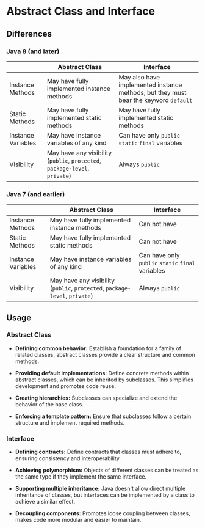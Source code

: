 # Abstract Class and Interface

## Differences

### Java 8 (and later)

| | Abstract Class | Interface |
| --- | --- | --- |
| Instance Methods | May have fully implemented instance methods | May also have implemented instance methods, but they must bear the keyword ```default``` |
| Static Methods | May have fully implemented static methods | May have fully implemented static methods |
| Instance Variables | May have instance variables of any kind | Can have only ```public``` ```static``` ```final``` variables |
| Visibility | May have any visibility (```public```, ```protected```, ```package-level```, ```private```) | Always ```public``` |

### Java 7 (and earlier)

| | Abstract Class | Interface |
| --- | --- | --- |
| Instance Methods | May have fully implemented instance methods | Can not have |
| Static Methods | May have fully implemented static methods | Can not have |
| Instance Variables | May have instance variables of any kind | Can have only ```public``` ```static``` ```final``` variables |
| Visibility | May have any visibility (```public```, ```protected```, ```package-level```, ```private```) | Always ```public``` |

## Usage

### Abstract Class

* **Defining common behavior:** Establish a foundation for a family of related classes, abstract classes provide a clear structure and common methods.

* **Providing default implementations:** Define concrete methods within abstract classes, which can be inherited by subclasses. This simplifies development and promotes code reuse.

* **Creating hierarchies:** Subclasses can specialize and extend the behavior of the base class.

* **Enforcing a template pattern:** Ensure that subclasses follow a certain structure and implement required methods.

### Interface

* **Defining contracts:** Define contracts that classes must adhere to, ensuring consistency and interoperability.

* **Achieving polymorphism:** Objects of different classes can be treated as the same type if they implement the same interface.

* **Supporting multiple inheritance:** Java doesn't allow direct multiple inheritance of classes, but interfaces can be implemented by a class to achieve a similar effect.

* **Decoupling components:** Promotes loose coupling between classes, makes code more modular and easier to maintain.
